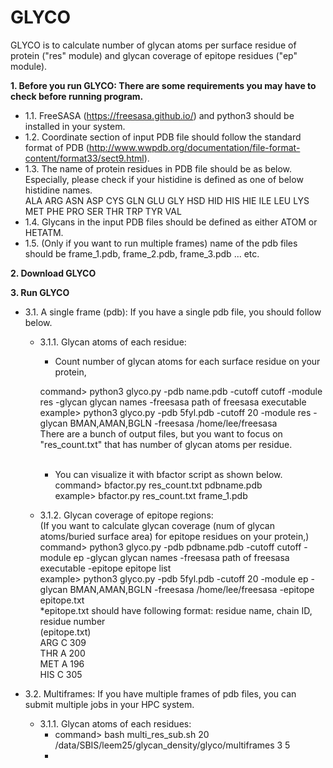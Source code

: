 # GLYCO

GLYCO is to calculate number of glycan atoms per surface residue of protein ("res" module) and glycan coverage of epitope residues ("ep" module).

**1. Before you run GLYCO: There are some requirements you may have to check before running program.<br />**
   - 1.1. FreeSASA (https://freesasa.github.io/) and python3 should be installed in your system.<br />
   - 1.2. Coordinate section of input PDB file should follow the standard format of PDB (http://www.wwpdb.org/documentation/file-format-content/format33/sect9.html).<br />
   - 1.3. The name of protein residues in PDB file should be as below. Especially, please check if your histidine is defined as one of below histidine names.<br />
    ALA ARG ASN ASP CYS GLN GLU GLY HSD HID HIS HIE ILE LEU LYS MET PHE PRO SER THR TRP TYR VAL<br />
   - 1.4. Glycans in the input PDB files should be defined as either ATOM or HETATM.<br />
   - 1.5. (Only if you want to run multiple frames) name of the pdb files should be frame_1.pdb, frame_2.pdb, frame_3.pdb ... etc.

**2. Download GLYCO**

**3. Run GLYCO<br />**
   - 3.1. A single frame (pdb): If you have a single pdb file, you should follow below.<br />
     - 3.1.1. Glycan atoms of each residue:<br />
     
       - Count number of glycan atoms for each surface residue on your protein,<br />
       
       command> python3 glyco.py -pdb name.pdb -cutoff cutoff -module res -glycan glycan names -freesasa path of freesasa executable<br />
       example> python3 glyco.py -pdb 5fyl.pdb -cutoff 20 -module res -glycan BMAN,AMAN,BGLN -freesasa /home/lee/freesasa<br />
       There are a bunch of output files, but you want to focus on "res_count.txt" that has number of glycan atoms per residue.<br />
       <br />
       - You can visualize it with bfactor script as shown below.<br /> 
       command> bfactor.py res_count.txt pdbname.pdb<br />
       example> bfactor.py res_count.txt frame_1.pdb<br />
       
     - 3.1.2. Glycan coverage of epitope regions:<br />
          (If you want to calculate glycan coverage (num of glycan atoms/buried surface area) for epitope residues on your protein,)<br />
       command> python3 glyco.py -pdb pdbname.pdb -cutoff cutoff -module ep -glycan glycan names -freesasa path of freesasa executable -epitope epitope list <br />
       example> python3 glyco.py -pdb 5fyl.pdb -cutoff 20 -module ep -glycan BMAN,AMAN,BGLN -freesasa /home/lee/freesasa -epitope epitope.txt<br />
       *epitope.txt should have following format: residue name, chain ID, residue number<br />
         (epitope.txt)<br />
         ARG C 309<br />
         THR A 200<br />
         MET A 196<br />
         HIS C 305<br />
 
   - 3.2. Multiframes: If you have multiple frames of pdb files, you can submit multiple jobs in your HPC system. <br />
     - 3.1.1. Glycan atoms of each residues:<br />
       - command> bash multi_res_sub.sh 20 /data/SBIS/leem25/glycan_density/glyco/multiframes 3 5 
       - 

